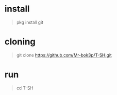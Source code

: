 # install
>pkg install git
# cloning
>git clone https://github.com/Mr-bok3p/T-SH.git
# run
>cd T-SH

